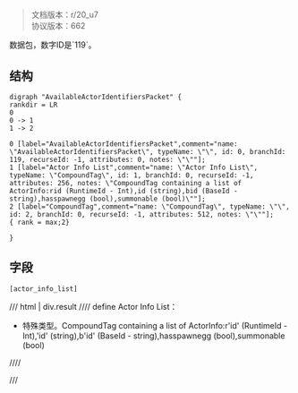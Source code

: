 # <!-- md:samp AvailableActorIdentifiersPacket -->

> 文档版本：r/20_u7<br/>协议版本：662

<!-- md:samp AvailableActorIdentifiersPacket -->数据包，数字ID是`119`。

## 结构

```viz
digraph "AvailableActorIdentifiersPacket" {
rankdir = LR
0
0 -> 1
1 -> 2

0 [label="AvailableActorIdentifiersPacket",comment="name: \"AvailableActorIdentifiersPacket\", typeName: \"\", id: 0, branchId: 119, recurseId: -1, attributes: 0, notes: \"\""];
1 [label="Actor Info List",comment="name: \"Actor Info List\", typeName: \"CompoundTag\", id: 1, branchId: 0, recurseId: -1, attributes: 256, notes: \"CompoundTag containing a list of ActorInfo:rid (RuntimeId - Int),id (string),bid (BaseId - string),hasspawnegg (bool),summonable (bool)\""];
2 [label="CompoundTag",comment="name: \"CompoundTag\", typeName: \"\", id: 2, branchId: 0, recurseId: -1, attributes: 512, notes: \"\""];
{ rank = max;2}

}

```

## 字段

```title='AvailableActorIdentifiersPacket'
[actor_info_list]
```

/// html | div.result
//// define
Actor Info List：[<!-- md:samp CompoundTag -->](../types/compoundtag.md)

- 特殊类型。CompoundTag containing a list of ActorInfo:r'id' (RuntimeId - Int),'id' (string),b'id' (BaseId - string),hasspawnegg (bool),summonable (bool)


////

///

